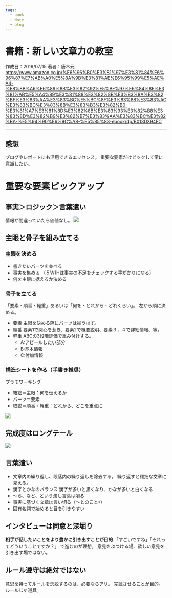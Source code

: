 ```yaml
---
tags:
  - book
  - Note
  - blog
---
```


# 書籍：新しい文章力の教室
作成日：2019/07/15
著者：唐木元
https://www.amazon.co.jp/%E6%96%B0%E3%81%97%E3%81%84%E6%96%87%E7%AB%A0%E5%8A%9B%E3%81%AE%E6%95%99%E5%AE%A4-%E8%8B%A6%E6%89%8B%E3%82%92%E5%BE%97%E6%84%8F%E3%81%AB%E5%A4%89%E3%81%88%E3%82%8B%E3%83%8A%E3%82%BF%E3%83%AA%E3%83%BC%E5%BC%8F%E3%83%88%E3%83%AC%E3%83%BC%E3%83%8B%E3%83%B3%E3%82%B0-%E3%81%A7%E3%81%8D%E3%82%8B%E3%83%93%E3%82%B8%E3%83%8D%E3%82%B9%E3%82%B7%E3%83%AA%E3%83%BC%E3%82%BA-%E5%94%90%E6%9C%A8-%E5%85%83-ebook/dp/B013DX94FC

---

## 感想
ブログやレポートにも活用できるエッセンス。
重要な要素だけピックして常に意識したい。

# 重要な要素ピックアップ

## 事実＞ロジック＞言葉遣い
情報が間違っていたら価値なし。
![](https://i.imgur.com/jH2wv86.png)

## 主眼と骨子を組み立てる

### 主眼を決める
* 書きたいパーツを並べる
* 事実を集める
（５W1Hは事実の不足をチェックする手がかりになる）
* 何を主眼に据えるか決める

### 骨子を立てる
「要素・順番・軽重」あるいは「何を・どれから・どれくらい」。
左から順に決める。

* 要素
主眼を決める際にパーツは揃うはず。
* 順番
要素1で関心を惹き、要素2で概要説明、要素３，４で詳細情報、等。
* 軽重
ABCの3段階評価で重み付けする。
  * A:アピールしたい部分
  * B:基本情報
  * C:付加情報

### 構造シートを作る（手書き推奨）
プラモワーキング
* 箱絵＝主眼：何を伝えるか
* パーツ＝要素
* 取説＝順番・軽重：どれから、どこを重点に

![](https://i.imgur.com/HD8FeIH.png)

## 完成度はロングテール
![](https://i.imgur.com/FkoFccn.png)

## 言葉遣い
* 文章内の繰り返し、段落内の繰り返しを除去する。
繰り返すと稚拙な文章に見える。
* 漢字とかなのバランス
漢字が多いと黒くなり、かなが多いと白くなる
* 〜ら、など、という濁し言葉は削る
* 事実に基づく文章は言い切る（〜とのこと☓）
* 固有名詞で始めると目を引きやすい

## インタビューは同意と深堀り
**相手が話したいことをより豊かに引き出すことが目的**
「すごいですね」「それってどういうことですか？」
で進むのが理想。
意見をぶつける場、欲しい意見を引き出す場ではない。

## ルール遵守は絶対ではない
意思を持ってルールを逸脱するのは、必要ならアリ。
完読させることが目的。ルールじゃ道具。
